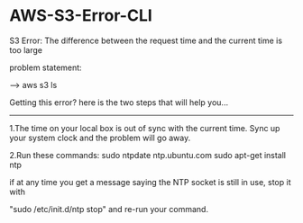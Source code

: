# AWS-S3-Error-CLI
S3 Error: The difference between the request time and the current time is too large

problem statement:

--> aws s3 ls

Getting this error? here is the two steps that will help you...
________________________________________________________________


1.The time on your local box is out of sync with the current time. Sync up your system clock and the problem will go away.

2.Run these commands:
  sudo ntpdate ntp.ubuntu.com
  sudo apt-get install ntp

if at any time you get a message saying the NTP socket is still in use, stop it with 

"sudo /etc/init.d/ntp stop" and re-run your command.

